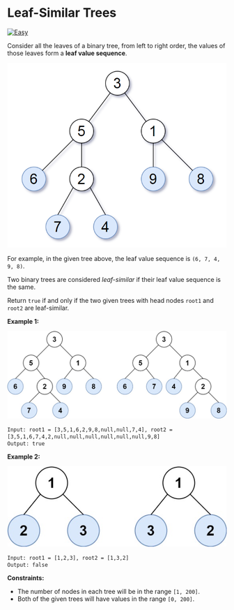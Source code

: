 # Leaf-Similar Trees

[![Easy](https://img.shields.io/badge/Difficulty-Easy-Green.svg)](https://github.com/aminariana/leetcode)

Consider all the leaves of a binary tree, from left to right order, the values of those leaves form a **leaf value sequence**.

![tree](tree.png)

For example, in the given tree above, the leaf value sequence is `(6, 7, 4, 9, 8)`.

Two binary trees are considered *leaf-similar* if their leaf value sequence is the same.

Return `true` if and only if the two given trees with head nodes `root1` and `root2` are leaf-similar.

 

**Example 1:**

![example1](leaf-similar-1.jpg)

```
Input: root1 = [3,5,1,6,2,9,8,null,null,7,4], root2 = [3,5,1,6,7,4,2,null,null,null,null,null,null,9,8]
Output: true
```

**Example 2:**

![example2](leaf-similar-2.jpg)

```
Input: root1 = [1,2,3], root2 = [1,3,2]
Output: false
```

**Constraints:**

- The number of nodes in each tree will be in the range `[1, 200]`.
- Both of the given trees will have values in the range `[0, 200]`.
